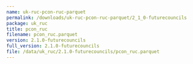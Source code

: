 ```yaml
---
name: uk-ruc-pcon-ruc-parquet
permalink: /downloads/uk-ruc-pcon-ruc-parquet/2_1_0-futurecouncils
package: uk_ruc
title: pcon_ruc
filename: pcon_ruc.parquet
version: 2.1.0-futurecouncils
full_version: 2.1.0-futurecouncils
file: /data/uk_ruc/2.1.0-futurecouncils/pcon_ruc.parquet
---
```

